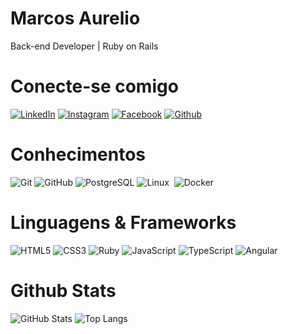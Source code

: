 # Marcos Aurelio
Back-end Developer | Ruby on Rails

# Conecte-se comigo

[![LinkedIn](https://img.shields.io/badge/LinkedIn-000?style=for-the-badge&logo=linkedin&logoColor=0E76A8)](https://www.linkedin.com/in/marcosaurelio-dev/)
[![Instagram](https://img.shields.io/badge/Instagram-000?style=for-the-badge&logo=instagram)](https://www.instagram.com/marcosaureliooliveira/)
[![Facebook](https://img.shields.io/badge/Facebook-000?style=for-the-badge&logo=facebook)](https://www.facebook.com/marcosaurelio.dev)
[![Github](https://img.shields.io/badge/Github-000?style=for-the-badge&logo=Github&logoColor=fffff)](https://www.github.com/marcosaurelio)

# Conhecimentos

![Git](https://img.shields.io/badge/Git-000?style=for-the-badge&logo=git&logoColor=E94D5F)
![GitHub](https://img.shields.io/badge/GitHub-000?style=for-the-badge&logo=github&logoColor=fffff)
![PostgreSQL](https://img.shields.io/badge/PostgreSQL-000?style=for-the-badge&logo=postgresql&logoColor=30A3DC)
![Linux](https://img.shields.io/badge/Linux-000.svg?style=for-the-badge&logo=Linux&logoColor=ffffff)&nbsp;
![Docker](https://img.shields.io/badge/Docker-000.svg?style=for-the-badge&logo=Docker&logoColor=ffffff)&nbsp;

# Linguagens & Frameworks
![HTML5](https://img.shields.io/badge/HTML5-000?style=for-the-badge&logo=html5)
![CSS3](https://img.shields.io/badge/CSS3-000?style=for-the-badge&logo=css3&logoColor=264CE4)
![Ruby](https://img.shields.io/badge/RubyOnRails-000?style=for-the-badge&logo=ruby&logoColor=C3002F)
![JavaScript](https://img.shields.io/badge/JavaScript-000?style=for-the-badge&logo=javascript)
![TypeScript](https://img.shields.io/badge/TypeScript-000?style=for-the-badge&logo=typescript)
![Angular](https://img.shields.io/badge/Angular-000?style=for-the-badge&logo=angular&logoColor=C3002F)

# Github Stats

![GitHub Stats](https://github-readme-stats.vercel.app/api?username=marcosaurelio&theme=transparent&bg_color=000&border_color=30A3DC&show_icons=true&icon_color=30A3DC&title_color=E94D5F&text_color=FFF&hide_title=true&hide=stars)
![Top Langs](https://github-readme-stats-git-masterrstaa-rickstaa.vercel.app/api/top-langs/?username=marcosaurelio&layout=compact&bg_color=000&border_color=30A3DC&title_color=E94D5F&text_color=FFF)
